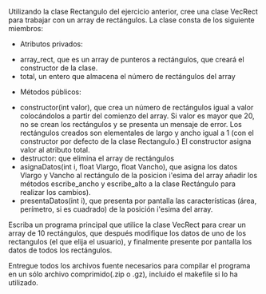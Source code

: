 Utilizando la clase Rectangulo del ejercicio anterior, cree una clase VecRect para trabajar con un array de rectángulos.
La clase consta de los siguiente miembros:

- Atributos privados:
+ array_rect, que es un array de punteros a rectángulos,
  que creará el constructor de la clase.
+ total, un entero que almacena el número de rectángulos del array

- Métodos públicos:
+ constructor(int valor), que crea un número de rectángulos igual a valor colocándolos a partir del comienzo del array.
  Si valor es mayor que 20, no se crean los rectángulos y se presenta un mensaje de error.
  Los rectángulos creados son elementales de largo y ancho igual a 1 (con el constructor por defecto de la clase Rectangulo.)
  El constructor asigna valor al atributo total.
+ destructor: que elimina el array de rectángulos
+ asignaDatos(int i, float Vlargo, float Vancho), que asigna los datos Vlargo y Vancho al rectángulo de la posicion i'esima del array
  añadir los métodos escribe_ancho y escribe_alto a la clase Rectángulo para realizar los cambios).
+ presentaDatos(int i), que presenta por pantalla las características (área, perímetro, si es cuadrado) de la posición i'esima del array.

Escriba un programa principal que utilice la clase VecRect para crear un array de 10 rectángulos,
que después modifique los datos de uno de los rectangulos (el que elija el usuario), y finalmente presente por pantalla los datos de todos los rectángulos.

Entregue todos los archivos fuente necesarios para compilar el programa en un sólo archivo comprimido(.zip o .gz), incluido el makefile si lo ha utilizado.